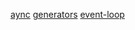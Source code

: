 [aync](https://javascript.info/async)
[generators](https://javascript.info/generators-iterators)
[event-loop](https://javascript.info/generators-iterators)